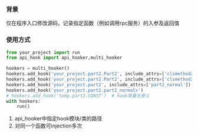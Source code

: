 ### 背景
仅在程序入口修改源码，记录指定函数（例如调用rpc服务）的入参及返回值

### 使用方式
```python
from your_project import run
from api_hook import api_hooker,multi_hooker

hookers = multi_hooker()
hookers.add_hook('your_project.part2.Part2', include_attrs=['clsmethod2'], injection=TestInjection)
hookers.add_hook('your_project.part2.Part2', include_attrs=['clsmethod2', 'func2', 'staticmethod2'])
hookers.add_hook('your_project.part2', include_attrs=['part2_normal'])
hookers.add_hook('your_project.part2.part2_normalx')
# hookers.add_hook('temp.part2.CONST')  # hook常量无意义
with hookers:
    run()
```
1. api_hooker中指定hook模块/类的路径
2. 对同一个函数可injection多次